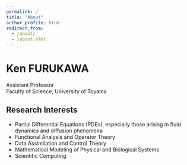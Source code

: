 ```yaml
---
permalink: /
title: "About"
author_profile: true
redirect_from: 
  - /about/
  - /about.html
---
```

# Ken FURUKAWA  
Assistant Professor  
Faculty of Science, University of Toyama

## Research Interests
- Partial Differential Equations (PDEs), especially those arising in fluid dynamics and diffusion phenomena  
- Functional Analysis and Operator Theory  
- Data Assimilation and Control Theory  
- Mathematical Modeling of Physical and Biological Systems  
- Scientific Computing
<!--This is the front page of a website that is powered by the [Academic Pages template](https://github.com/academicpages/academicpages.github.io) and hosted on GitHub pages. [GitHub pages](https://pages.github.com) is a free service in which websites are built and hosted from code and data stored in a GitHub repository, automatically updating when a new commit is made to the repository. This template was forked from the [Minimal Mistakes Jekyll Theme](https://mmistakes.github.io/minimal-mistakes/) created by Michael Rose, and then extended to support the kinds of content that academics have: publications, talks, teaching, a portfolio, blog posts, and a dynamically-generated CV. Incidentally, these same features make it a great template for anyone that needs to show off a professional template!-->

<!--======-->

